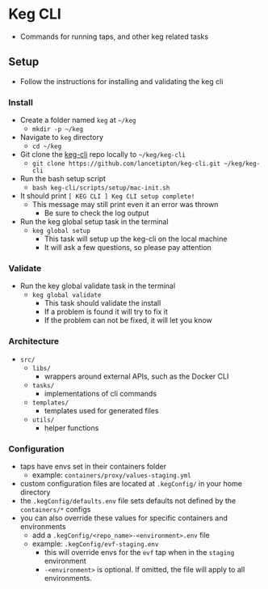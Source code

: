 # Keg CLI
* Commands for running taps, and other keg related tasks

## Setup
* Follow the instructions for installing and validating the keg cli

### Install
* Create a folder named `keg` at `~/keg`
  * `mkdir -p ~/keg`
* Navigate to `keg` directory
  * `cd ~/keg`
* Git clone the [keg-cli](https://github.com/lancetipton/keg-cli.git) repo locally to `~/keg/keg-cli`
  * `git clone https://github.com/lancetipton/keg-cli.git ~/keg/keg-cli`
* Run the bash setup script
  * `bash keg-cli/scripts/setup/mac-init.sh`
* It should print `[ KEG CLI ] Keg CLI setup complete!`
  * This message may still print even it an error was thrown
    * Be sure to check the log output
* Run the keg global setup task in the terminal
  * `keg global setup`
    * This task will setup up the keg-cli on the local machine
    * It will ask a few questions, so please pay attention

### Validate
* Run the key global validate task in the terminal
  * `keg global validate`
    * This task should validate the install
    * If a problem is found it will try to fix it
    * If the problem can not be fixed, it will let you know

### Architecture
* `src/`
  * `libs/`
    * wrappers around external APIs, such as the Docker CLI
  * `tasks/`
    * implementations of cli commands
  * `templates/`
    * templates used for generated files
  * `utils/`
    * helper functions 

### Configuration
* taps have envs set in their containers folder
  * example: `containers/proxy/values-staging.yml`
* custom configuration files are located at `.kegConfig/` in your home directory
* the `.kegConfig/defaults.env` file sets defaults not defined by the `containers/*` configs
* you can also override these values for specific containers and environments
  * add a `.kegConfig/<repo_name>-<environment>.env` file 
  * example: `.kegConfig/evf-staging.env`
    * this will override envs for the `evf` tap when in the `staging` environment
    * `-<environment>` is optional. If omitted, the file will apply to all environments.
